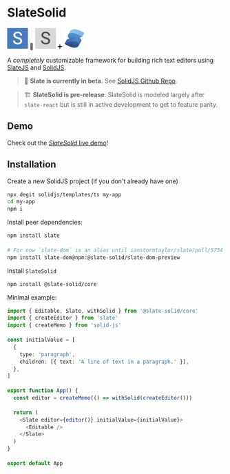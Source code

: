 # SlateSolid

<img alt="SlateSolid" src="src/assets/icons/slate-solid-96.png" width="48"> 🟰 <img alt="SlateJS" src="src/assets/icons/slate-96.png" width="48"> ➕
<img alt="SolidJS" src="src/assets/icons/solid48.png" width="48">

A _completely_ customizable framework
for building rich text editors using [SlateJS](https://docs.slatejs.org/) and [SolidJS](https://www.solidjs.com/).

> 🤖 **Slate is currently in beta.** See [SolidJS Github Repo](https://github.com/ianstormtaylor/slate).

> 🏗️ **SlateSolid is pre-release**. SlateSolid is modeled largely after `slate-react` but is still in active development to get to feature parity.

## Demo

Check out the [_SlateSolid_ live demo](https://slate-solid.github.io/slate-solid/)!

## Installation

Create a new SolidJS project (if you don't already have one)

```sh
npx degit solidjs/templates/ts my-app
cd my-app
npm i
```

Install peer dependencies:

```sh
npm install slate

# For now `slate-dom` is an alias until ianstormtaylor/slate/pull/5734 is merged
npm install slate-dom@npm:@slate-solid/slate-dom-preview
```

Install `SlateSolid`

```sh
npm install @slate-solid/core
```

Minimal example:

```typescript
import { Editable, Slate, withSolid } from '@slate-solid/core'
import { createEditor } from 'slate'
import { createMemo } from 'solid-js'

const initialValue = [
  {
    type: 'paragraph',
    children: [{ text: 'A line of text in a paragraph.' }],
  },
]

export function App() {
  const editor = createMemo(() => withSolid(createEditor()))

  return (
    <Slate editor={editor()} initialValue={initialValue}>
      <Editable />
    </Slate>
  )
}

export default App
```
